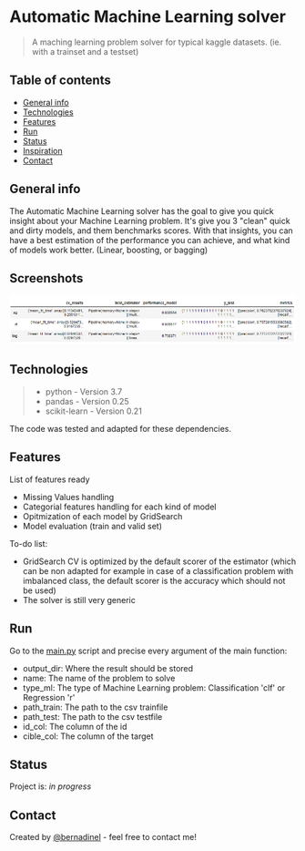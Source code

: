 # Automatic Machine Learning solver
> A maching learning problem solver for typical kaggle datasets. (ie. with a trainset and a testset)


## Table of contents
* [General info](#general-info)
* [Technologies](#technologies)
* [Features](#features)
* [Run](#run)
* [Status](#status)
* [Inspiration](#inspiration)
* [Contact](#contact)

## General info
The Automatic Machine Learning solver has the goal to give you quick insight about your Machine Learning problem.
It's give you 3 "clean" quick and dirty models, and them benchmarks scores. With that insights, you can have a best estimation of the performance you can achieve, and what kind of models work better. (Linear, boosting, or bagging) 
## Screenshots
![Example screenshot](img/output.png)

## Technologies
> * python - Version 3.7
> * pandas - Version 0.25
> * scikit-learn - Version 0.21

The code was tested and adapted for these dependencies.


## Features
List of features ready
* Missing Values handling
* Categorial features handling for each kind of model
* Opitmization of each model by GridSearch
* Model evaluation (train and valid set)


To-do list:
* GridSearch CV is optimized by the default scorer of the estimator (which can be non adapted for example in case of a classification problem with imbalanced class, the default scorer is the accuracy which should not be used)
* The solver is still very generic

## Run

Go to the [main.py](https://github.com/bernadinel/Ml_Problem/main.py) script and precise every argument of the main function:
+ output_dir: Where the result should be stored
+ name: The name of the problem to solve
+ type_ml: The type of Machine Learning problem: Classification 'clf' or Regression 'r'
+ path_train: The path to the csv trainfile
+ path_test: The path to the csv testfile
+ id_col: The column of the id
+ cible_col: The column of the target

## Status
Project is: _in progress_

## Contact
Created by [@bernadinel](https://www.linkedin.com/in/levi-bernadine-b774b0a7/) - feel free to contact me!
